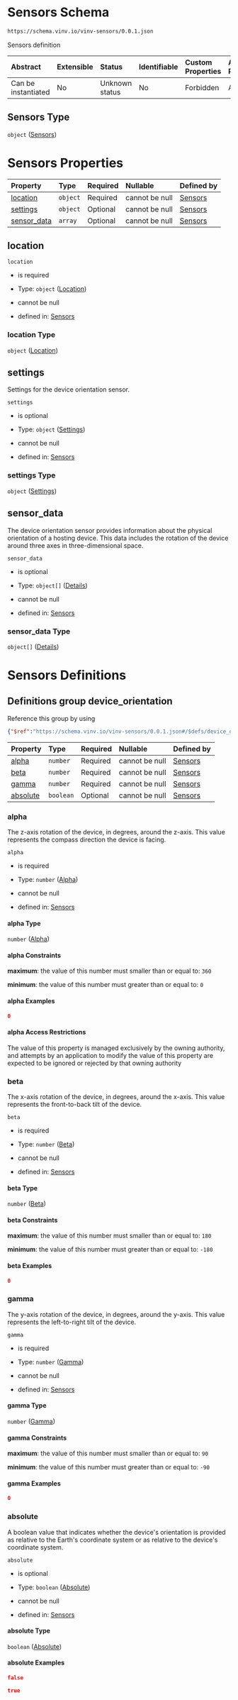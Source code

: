 # Sensors Schema

```txt
https://schema.vinv.io/vinv-sensors/0.0.1.json
```

Sensors definition

| Abstract            | Extensible | Status         | Identifiable | Custom Properties | Additional Properties | Access Restrictions | Defined In                                                                                                            |
| :------------------ | :--------- | :------------- | :----------- | :---------------- | :-------------------- | :------------------ | :-------------------------------------------------------------------------------------------------------------------- |
| Can be instantiated | No         | Unknown status | No           | Forbidden         | Allowed               | none                | [dereferenced.doc.json](../../../../../vinv-schemas/vinv-tree/out/0.0.1/dereferenced.doc.json "open original schema") |

## Sensors Type

`object` ([Sensors](dereferenced.md))

# Sensors Properties

| Property                     | Type     | Required | Nullable       | Defined by                                                                                                                        |
| :--------------------------- | :------- | :------- | :------------- | :-------------------------------------------------------------------------------------------------------------------------------- |
| [location](#location)        | `object` | Required | cannot be null | [Sensors](dereferenced-properties-location.md "https://schema.vinv.io/vinv-sensors/0.0.1.json#/properties/location")              |
| [settings](#settings)        | `object` | Optional | cannot be null | [Sensors](dereferenced-properties-settings.md "https://schema.vinv.io/vinv-sensors/0.0.1.json#/properties/settings")              |
| [sensor\_data](#sensor_data) | `array`  | Optional | cannot be null | [Sensors](dereferenced-properties-device-orientation.md "https://schema.vinv.io/vinv-sensors/0.0.1.json#/properties/sensor_data") |

## location



`location`

*   is required

*   Type: `object` ([Location](dereferenced-properties-location.md))

*   cannot be null

*   defined in: [Sensors](dereferenced-properties-location.md "https://schema.vinv.io/vinv-sensors/0.0.1.json#/properties/location")

### location Type

`object` ([Location](dereferenced-properties-location.md))

## settings

Settings for the device orientation sensor.

`settings`

*   is optional

*   Type: `object` ([Settings](dereferenced-properties-settings.md))

*   cannot be null

*   defined in: [Sensors](dereferenced-properties-settings.md "https://schema.vinv.io/vinv-sensors/0.0.1.json#/properties/settings")

### settings Type

`object` ([Settings](dereferenced-properties-settings.md))

## sensor\_data

The device orientation sensor provides information about the physical orientation of a hosting device. This data includes the rotation of the device around three axes in three-dimensional space.

`sensor_data`

*   is optional

*   Type: `object[]` ([Details](dereferenced-properties-device-orientation-items.md))

*   cannot be null

*   defined in: [Sensors](dereferenced-properties-device-orientation.md "https://schema.vinv.io/vinv-sensors/0.0.1.json#/properties/sensor_data")

### sensor\_data Type

`object[]` ([Details](dereferenced-properties-device-orientation-items.md))

# Sensors Definitions

## Definitions group device\_orientation

Reference this group by using

```json
{"$ref":"https://schema.vinv.io/vinv-sensors/0.0.1.json#/$defs/device_orientation"}
```

| Property              | Type      | Required | Nullable       | Defined by                                                                                                                                                            |
| :-------------------- | :-------- | :------- | :------------- | :-------------------------------------------------------------------------------------------------------------------------------------------------------------------- |
| [alpha](#alpha)       | `number`  | Required | cannot be null | [Sensors](dereferenced-defs-device_orientation-properties-alpha.md "https://schema.vinv.io/vinv-sensors/0.0.1.json#/$defs/device_orientation/properties/alpha")       |
| [beta](#beta)         | `number`  | Required | cannot be null | [Sensors](dereferenced-defs-device_orientation-properties-beta.md "https://schema.vinv.io/vinv-sensors/0.0.1.json#/$defs/device_orientation/properties/beta")         |
| [gamma](#gamma)       | `number`  | Required | cannot be null | [Sensors](dereferenced-defs-device_orientation-properties-gamma.md "https://schema.vinv.io/vinv-sensors/0.0.1.json#/$defs/device_orientation/properties/gamma")       |
| [absolute](#absolute) | `boolean` | Optional | cannot be null | [Sensors](dereferenced-defs-device_orientation-properties-absolute.md "https://schema.vinv.io/vinv-sensors/0.0.1.json#/$defs/device_orientation/properties/absolute") |

### alpha

The z-axis rotation of the device, in degrees, around the z-axis. This value represents the compass direction the device is facing.

`alpha`

*   is required

*   Type: `number` ([Alpha](dereferenced-defs-device_orientation-properties-alpha.md))

*   cannot be null

*   defined in: [Sensors](dereferenced-defs-device_orientation-properties-alpha.md "https://schema.vinv.io/vinv-sensors/0.0.1.json#/$defs/device_orientation/properties/alpha")

#### alpha Type

`number` ([Alpha](dereferenced-defs-device_orientation-properties-alpha.md))

#### alpha Constraints

**maximum**: the value of this number must smaller than or equal to: `360`

**minimum**: the value of this number must greater than or equal to: `0`

#### alpha Examples

```json
0
```

#### alpha Access Restrictions

The value of this property is managed exclusively by the owning authority, and attempts by an application to modify the value of this property are expected to be ignored or rejected by that owning authority

### beta

The x-axis rotation of the device, in degrees, around the x-axis. This value represents the front-to-back tilt of the device.

`beta`

*   is required

*   Type: `number` ([Beta](dereferenced-defs-device_orientation-properties-beta.md))

*   cannot be null

*   defined in: [Sensors](dereferenced-defs-device_orientation-properties-beta.md "https://schema.vinv.io/vinv-sensors/0.0.1.json#/$defs/device_orientation/properties/beta")

#### beta Type

`number` ([Beta](dereferenced-defs-device_orientation-properties-beta.md))

#### beta Constraints

**maximum**: the value of this number must smaller than or equal to: `180`

**minimum**: the value of this number must greater than or equal to: `-180`

#### beta Examples

```json
0
```

### gamma

The y-axis rotation of the device, in degrees, around the y-axis. This value represents the left-to-right tilt of the device.

`gamma`

*   is required

*   Type: `number` ([Gamma](dereferenced-defs-device_orientation-properties-gamma.md))

*   cannot be null

*   defined in: [Sensors](dereferenced-defs-device_orientation-properties-gamma.md "https://schema.vinv.io/vinv-sensors/0.0.1.json#/$defs/device_orientation/properties/gamma")

#### gamma Type

`number` ([Gamma](dereferenced-defs-device_orientation-properties-gamma.md))

#### gamma Constraints

**maximum**: the value of this number must smaller than or equal to: `90`

**minimum**: the value of this number must greater than or equal to: `-90`

#### gamma Examples

```json
0
```

### absolute

A boolean value that indicates whether the device's orientation is provided as relative to the Earth's coordinate system or as relative to the device's coordinate system.

`absolute`

*   is optional

*   Type: `boolean` ([Absolute](dereferenced-defs-device_orientation-properties-absolute.md))

*   cannot be null

*   defined in: [Sensors](dereferenced-defs-device_orientation-properties-absolute.md "https://schema.vinv.io/vinv-sensors/0.0.1.json#/$defs/device_orientation/properties/absolute")

#### absolute Type

`boolean` ([Absolute](dereferenced-defs-device_orientation-properties-absolute.md))

#### absolute Examples

```json
false
```

```json
true
```
